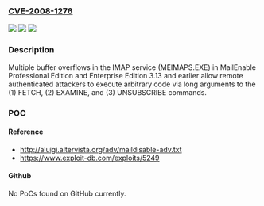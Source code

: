 ### [CVE-2008-1276](https://cve.mitre.org/cgi-bin/cvename.cgi?name=CVE-2008-1276)
![](https://img.shields.io/static/v1?label=Product&message=n%2Fa&color=blue)
![](https://img.shields.io/static/v1?label=Version&message=n%2Fa&color=blue)
![](https://img.shields.io/static/v1?label=Vulnerability&message=n%2Fa&color=brighgreen)

### Description

Multiple buffer overflows in the IMAP service (MEIMAPS.EXE) in MailEnable Professional Edition and Enterprise Edition 3.13 and earlier allow remote authenticated attackers to execute arbitrary code via long arguments to the (1) FETCH, (2) EXAMINE, and (3) UNSUBSCRIBE commands.

### POC

#### Reference
- http://aluigi.altervista.org/adv/maildisable-adv.txt
- https://www.exploit-db.com/exploits/5249

#### Github
No PoCs found on GitHub currently.

